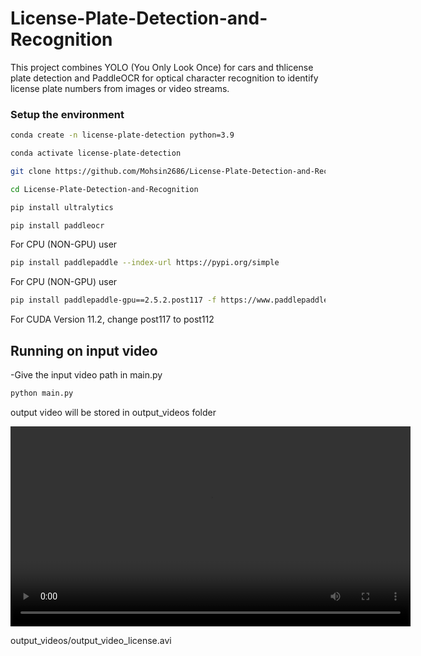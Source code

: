 # License-Plate-Detection-and-Recognition

This project combines YOLO (You Only Look Once) for cars and thlicense plate detection and PaddleOCR for optical character recognition to identify license plate numbers from images or video streams.

### Setup the environment

```bash
conda create -n license-plate-detection python=3.9
```
```bash
conda activate license-plate-detection
```

```bash
git clone https://github.com/Mohsin2686/License-Plate-Detection-and-Recognition.git
```

```bash
cd License-Plate-Detection-and-Recognition
```


```bash
pip install ultralytics
```

```bash
pip install paddleocr
```

For CPU (NON-GPU) user
```bash
pip install paddlepaddle --index-url https://pypi.org/simple
```
For CPU (NON-GPU) user
```bash
pip install paddlepaddle-gpu==2.5.2.post117 -f https://www.paddlepaddle.org.cn/whl/windows/mkl/avx/stable.html
```
For CUDA Version 11.2, change post117 to post112

## Running on input video
-Give the input video path in main.py

```bash
python main.py
```

output video will be stored in output_videos folder
                                                                                            
<video src="output_videos/output_video_license.avi" controls width="640"></video>

output_videos/output_video_license.avi